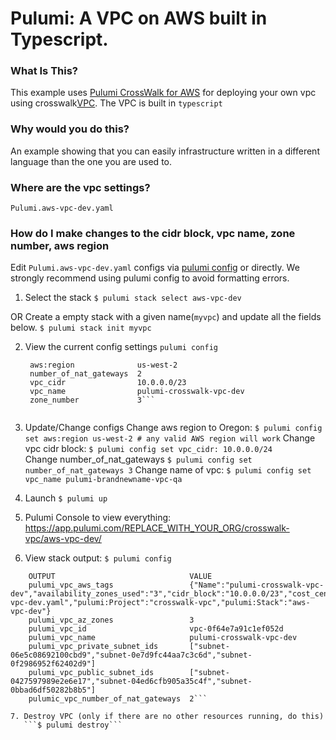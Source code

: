 # Pulumi:  A VPC on AWS built in Typescript.

### What Is This?

This example uses [Pulumi CrossWalk for AWS](https://www.pulumi.com/docs/guides/crosswalk/aws/#pulumi-crosswalk-for-aws) for deploying your own vpc using crosswalk[VPC](https://www.pulumi.com/docs/guides/crosswalk/aws/vpc/).  The VPC is built in `typescript`

### Why would you do this?  
An example showing that you can easily infrastructure written in a different language than the one you are used to.

### Where are the vpc settings? 
`Pulumi.aws-vpc-dev.yaml`

### How do I make changes to the cidr block, vpc name, zone number, aws region
Edit `Pulumi.aws-vpc-dev.yaml` configs via [pulumi config](https://www.pulumi.com/docs/reference/cli/pulumi_config_set/) or directly.
We strongly recommend using pulumi config to avoid formatting errors.

1. Select the stack
```$ pulumi stack select aws-vpc-dev```

OR Create a empty stack with a given name(`myvpc`) and update all the fields below.
```$ pulumi stack init myvpc```

2. View the current config settings
   ```pulumi config```

   ```KEY                     VALUE
    aws:region              us-west-2
    number_of_nat_gateways  2
    vpc_cidr                10.0.0.0/23
    vpc_name                pulumi-crosswalk-vpc-dev
    zone_number             3```
 
3. Update/Change configs
   Change aws region to Oregon: 
    ```$ pulumi config set aws:region us-west-2 # any valid AWS region will work```
   Change vpc cidr block:
    ```$ pulumi config set vpc_cidr: 10.0.0.0/24```  
   Change number_of_nat_gateways 
    ```$ pulumi config set number_of_nat_gateways 3```
   Change name of vpc:
    ```$ pulumi config set vpc_name pulumi-brandnewname-vpc-qa```

4. Launch
 ```$ pulumi up```

5. Pulumi Console to view everything:   https://app.pulumi.com/REPLACE_WITH_YOUR_ORG/crosswalk-vpc/aws-vpc-dev/
6. View stack output:  ```$ pulumi config```

```Current stack outputs (7):
    OUTPUT                              VALUE
    pulumi_vpc_aws_tags                 {"Name":"pulumi-crosswalk-vpc-dev","availability_zones_used":"3","cidr_block":"10.0.0.0/23","cost_center":"1234","crosswalk":"yes","demo":"true","number_of_nat_gateways":"2","pulumi:Configs":"Pulumi.aws-vpc-dev.yaml","pulumi:Project":"crosswalk-vpc","pulumi:Stack":"aws-vpc-dev"}
    pulumi_vpc_az_zones                 3
    pulumi_vpc_id                       vpc-0f64e7a91c1ef052d
    pulumi_vpc_name                     pulumi-crosswalk-vpc-dev
    pulumi_vpc_private_subnet_ids       ["subnet-06e5c08692100cbd9","subnet-0e7d9fc44aa7c3c6d","subnet-0f2986952f62402d9"]
    pulumi_vpc_public_subnet_ids        ["subnet-0427597989e2e6e17","subnet-04ed6cfb905a35c4f","subnet-0bbad6df50282b8b5"]
    pulumic_vpc_number_of_nat_gateways  2```

7. Destroy VPC (only if there are no other resources running, do this)
   ```$ pulumi destroy```